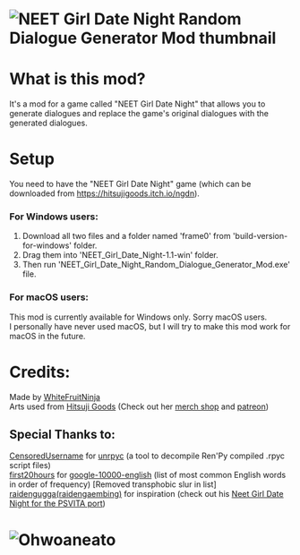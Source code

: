 # ![NEET Girl Date Night Random Dialogue Generator Mod thumbnail](https://github.com/user-attachments/assets/9e94e238-8600-4e2a-b5d8-b5dde97911da)

# What is this mod?
It's a mod for a game called "NEET Girl Date Night" that allows you to generate dialogues and replace the game's original dialogues with the generated dialogues.

# Setup
You need to have the "NEET Girl Date Night" game (which can be downloaded from https://hitsujigoods.itch.io/ngdn).
### For Windows users:
1) Download all two files and a folder named 'frame0' from 'build-version-for-windows' folder.
2) Drag them into 'NEET_Girl_Date_Night-1.1-win' folder.
3) Then run 'NEET_Girl_Date_Night_Random_Dialogue_Generator_Mod.exe' file.

### For macOS users:
This mod is currently available for Windows only. Sorry macOS users.\
I personally have never used macOS, but I will try to make this mod work for macOS in the future.

# Credits:
Made by <a href="https://x.com/WhiteFruitNinja">WhiteFruitNinja</a>\
Arts used from <a href="https://x.com/hitsujigoods">Hitsuji Goods</a> (Check out her <a href="https://hitsujigoods.com/">merch shop</a> and <a href="">patreon<a/>)
## Special Thanks to:
<a href="https://github.com/CensoredUsername">CensoredUsername</a> for <a href="https://github.com/CensoredUsername/unrpyc">unrpyc<a/> (a tool to decompile Ren'Py compiled .rpyc script files)\
<a href="https://github.com/first20hours">first20hours</a> for <a href="https://github.com/first20hours/google-10000-english">google-10000-english</a> (list of most common English words in order of frequency) [Removed transphobic slur in list]\
<a href="https://x.com/raidengaembing">raidengugga(raidengaembing)</a> for inspiration (check out his <a href="https://github.com/raidengugga/Neet-Girl-Date-Night-PSVITA">Neet Girl Date Night for the PSVITA port</a>)

# ![Ohwoaneato](https://github.com/user-attachments/assets/5714fbb6-6a53-4778-a23c-bb42a4933edf)
